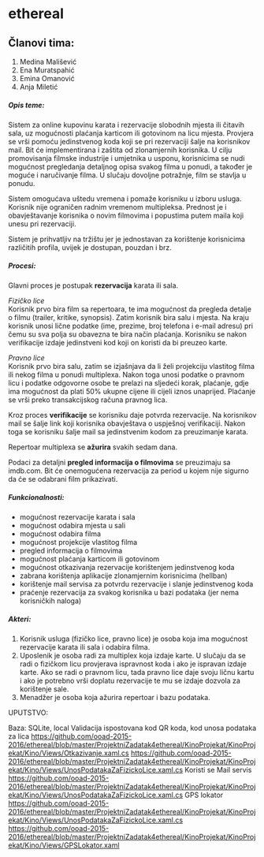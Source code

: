 ﻿# ethereal

## Članovi tima:

1. Medina Mališević
2. Ena Muratspahić
3. Emina Omanović
4. Anja Miletić

##### Opis teme:

Sistem za online kupovinu karata i rezervacije slobodnih mjesta ili čitavih sala, uz mogućnosti plaćanja karticom ili gotovinom na licu mjesta. Provjera se vrši pomoću jedinstvenog koda koji se pri rezervaciji šalje na korisnikov mail. Bit će implementirana i zaštita od zlonamjernih korisnika. U cilju promovisanja filmske industrije i umjetnika u usponu, korisnicima se nudi mogućnost pregledanja detaljnog opisa svakog filma u ponudi, a također je moguće i naručivanje filma. U slučaju dovoljne potražnje, film se stavlja u ponudu.
		
Sistem omogućava uštedu vremena i pomaže korisniku u izboru usluga. Korisnik nije ograničen radnim vremenom multipleksa. Prednost je i obavještavanje korisnika o novim filmovima i popustima putem maila koji unesu pri rezervaciji.

Sistem je prihvatljiv na tržištu jer je jednostavan za korištenje korisnicima različitih profila, uvijek je dostupan, pouzdan i brz. 

##### Procesi:

Glavni proces je postupak **rezervacija** karata ili sala. 

*Fizičko lice* <br />
Korisnik prvo bira film sa repertoara, te ima mogućnost da pregleda detalje o filmu (trailer, kritike, synopsis). Zatim korisnik bira salu i mjesta. Na kraju korisnik unosi lične podatke (ime, prezime, broj telefona i e-mail adresu) pri čemu su sva polja su obavezna te bira način plaćanja. Korisniku se nakon verifikacije izdaje jedinstveni kod koji on koristi da bi preuzeo karte.  

*Pravno lice* <br />
Korisnik prvo bira salu, zatim se izjašnjava da li želi projekciju vlastitog filma ili nekog filma u ponudi multiplexa. Nakon toga unosi podatke o pravnom licu i podatke odgovorne osobe te prelazi na sljedeći korak, plaćanje, gdje ima mogućnost da plati 50% ukupne cijene ili cijeli iznos unaprijed. Plaćanje se vrši preko transakcijskog računa pravnog lica.

Kroz proces **verifikacije** se korisniku daje potvrda rezervacije. Na korisnikov mail se šalje link koji korisnika obavještava o uspješnoj verifikaciji. Nakon toga se korisniku šalje mail sa jedinstvenim kodom za preuzimanje karata.

Repertoar multiplexa se **ažurira** svakih sedam dana. 

Podaci za detaljni **pregled informacija o filmovima** se preuzimaju sa imdb.com. Bit će onemogućena rezervacija za period u kojem nije sigurno da će se odabrani film prikazivati.

##### Funkcionalnosti:

- mogućnost rezervacije karata i sala
- mogućnost odabira mjesta u sali
- mogućnost odabira filma
- mogućnost projekcije vlastitog filma
- pregled informacija o filmovima
- mogućnost plaćanja karticom ili gotovinom
- mogućnost otkazivanja rezervacije korištenjem jedinstvenog koda
- zabrana korištenja aplikacije zlonamjernim korisnicima (hellban)
- korištenje mail servisa za potvrdu rezervacije i slanje jedinstvenog koda
- praćenje rezervacija za svakog korisnika u bazi podataka (jer nema korisničkih naloga)

##### Akteri:

1. Korisnik usluga (fizičko lice, pravno lice) je osoba koja ima mogućnost rezervacije karata ili sala i odabira filma.
2. Uposlenik je osoba radi za multiplex koja izdaje karte. U slučaju da se radi o fizičkom licu provjerava ispravnost koda i ako je ispravan izdaje karte. Ako se radi o pravnom licu, tada pravno lice daje svoju ličnu kartu i ako je potrebno vrši doplatu rezervacije te mu se izdaje dozvola za korištenje sale.
3. Menadžer je osoba koja ažurira repertoar i bazu podataka.


UPUTSTVO:

Baza: SQLite, local
Validacija ispostovana kod QR koda, kod unosa podataka za lica
https://github.com/ooad-2015-2016/ethereal/blob/master/ProjektniZadatak4ethereal/KinoProjekat/KinoProjekat/Kino/Views/Otkazivanje.xaml.cs
https://github.com/ooad-2015-2016/ethereal/blob/master/ProjektniZadatak4ethereal/KinoProjekat/KinoProjekat/Kino/Views/UnosPodatakaZaFizickoLice.xaml.cs
Koristi se Mail servis
https://github.com/ooad-2015-2016/ethereal/blob/master/ProjektniZadatak4ethereal/KinoProjekat/KinoProjekat/Kino/Views/UnosPodatakaZaFizickoLice.xaml.cs
GPS lokator
https://github.com/ooad-2015-2016/ethereal/blob/master/ProjektniZadatak4ethereal/KinoProjekat/KinoProjekat/Kino/Views/UnosPodatakaZaFizickoLice.xaml.cs
https://github.com/ooad-2015-2016/ethereal/blob/master/ProjektniZadatak4ethereal/KinoProjekat/KinoProjekat/Kino/Views/GPSLokator.xaml





